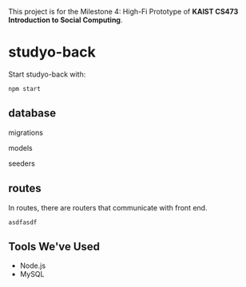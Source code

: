 This project is for the Milestone 4: High-Fi Prototype of **KAIST CS473 Introduction to Social Computing**.

# studyo-back
Start studyo-back with:
```
npm start
```

## database
migrations

models

seeders

## routes
In routes, there are routers that communicate with front end. 

    asdfasdf
  


## Tools We've Used
* Node.js
* MySQL
